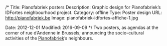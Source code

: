 /*
Title: Pianofabriek posters
Description: Graphic design for Pianofabriek’s IDFortes neighbourhood project.
Category: offline
Type: Poster design
URL: http://pianofabriek.be
Image: pianofabriek-idfortes-affiche-1.jpg

Date: 2012-12-01
Modified: 2016-09-09
*/
Two posters, as agendas at the corner of rue d’Andenne in Brussels; 
announcing the socio-cultural activities of the <a href="http://pianofabriek.be" target="_blank" rel="noopener">Pianofabriek</a>’s neighbours.